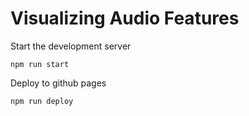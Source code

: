 # Visualizing Audio Features


Start the development server
```
npm run start
```

Deploy to github pages
```
npm run deploy
```
